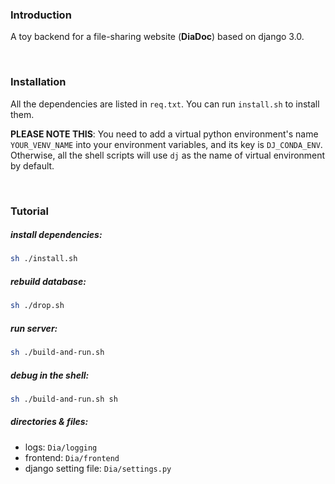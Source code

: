 ### Introduction
A toy backend for a file-sharing website (**DiaDoc**) based on django 3.0.

<br>

### Installation

All the dependencies are listed in `req.txt`.
You can run `install.sh` to install them.

**PLEASE NOTE THIS**: You need to add a virtual python environment's name `YOUR_VENV_NAME` into your environment variables, and its key is `DJ_CONDA_ENV`.
Otherwise, all the shell scripts will use `dj` as the name of virtual environment by default.

<br>

### Tutorial

##### install dependencies:
```sh
sh ./install.sh
```

##### rebuild database:
```sh
sh ./drop.sh
```

##### run server:
```sh
sh ./build-and-run.sh
```

##### debug in the shell:
```sh
sh ./build-and-run.sh sh
```

##### directories & files:
- logs: `Dia/logging`
- frontend: `Dia/frontend`
- django setting file: `Dia/settings.py`
